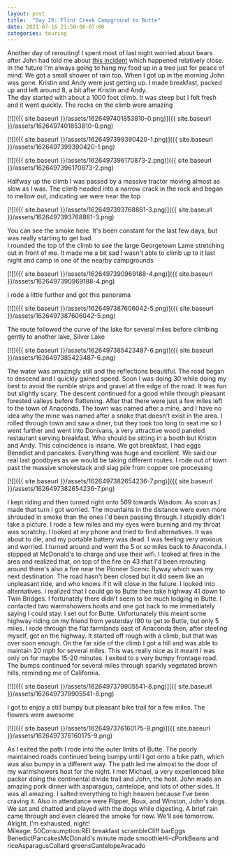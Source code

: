 ```yaml
---
layout: post
title:  "Day 20: Flint Creek Campground to Butte"
date: 2021-07-16 21:50:00-07:00
categories: touring
---
```

Another day of rerouting! I spent most of last night worried about bears after John had told me about [this incident](https://road.cc/content/news/grizzly-bear-killed-bikepacking-cyclist-shot-dead-284765) which happened relatively close. In the future I'm always going to hang my food up in a tree just for peace of mind. We got a small shower of rain too. When I got up in the morning John was gone. Kristin and Andy were just getting up. I made breakfast, packed up and left around 8, a bit after Kristin and Andy.  
The day started with about a 1000 foot climb. It was steep but I felt fresh and it went quickly. The rocks on the climb were amazing  

[![]({{ site.baseurl }}/assets/1626497401853810-0.png)]({{ site.baseurl }}/assets/1626497401853810-0.png)

[![]({{ site.baseurl }}/assets/1626497399390420-1.png)]({{ site.baseurl }}/assets/1626497399390420-1.png)

[![]({{ site.baseurl }}/assets/1626497396170873-2.png)]({{ site.baseurl }}/assets/1626497396170873-2.png)
  
Halfway up the climb I was passed by a massive tractor moving almost as slow as I was. The climb headed into a narrow crack in the rock and began to mellow out, indicating we were near the top  

[![]({{ site.baseurl }}/assets/1626497393768861-3.png)]({{ site.baseurl }}/assets/1626497393768861-3.png)
  
You can see the smoke here. It's been constant for the last few days, but was really starting to get bad.   
I rounded the top of the climb to see the large Georgetown Lame stretching out in front of me. It made me a bit sad I wasn't able to climb up to it last night and camp in one of the nearby campgrounds  

[![]({{ site.baseurl }}/assets/1626497390969188-4.png)]({{ site.baseurl }}/assets/1626497390969188-4.png)
  
I rode a little further and got this panorama  

[![]({{ site.baseurl }}/assets/1626497387606042-5.png)]({{ site.baseurl }}/assets/1626497387606042-5.png)
  
The route followed the curve of the lake for several miles before climbing gently to another lake, Silver Lake  

[![]({{ site.baseurl }}/assets/1626497385423487-6.png)]({{ site.baseurl }}/assets/1626497385423487-6.png)
  
The water was amazingly still and the reflections beautiful. The road began to descend and I quickly gained speed. Soon I was doing 30 while doing my best to avoid the rumble strips and gravel at the edge of the road. It was fun but slightly scary. The descent continued for a good while through pleasant forested valleys before flattening. After that there were just a few miles left to the town of Anaconda. The town was named after a mine, and I have no idea why the mine was named after a snake that doesn't exist in the area. I rolled through town and saw a diner, but they took too long to seat me so I went further and went into Donivans, a very attractive wood paneled restaurant serving breakfast. Who should be sitting in a booth but Kristin and Andy. This coincidence is insane. We got breakfast, I had eggs Benedict and pancakes. Everything was huge and excellent. We said our real last goodbyes as we would be taking different routes. I rode out of town past the massive smokestack and slag pile from copper ore processing  

[![]({{ site.baseurl }}/assets/1626497382654236-7.png)]({{ site.baseurl }}/assets/1626497382654236-7.png)
  
I kept riding and then turned right onto 569 towards Wisdom. As soon as I made that turn I got worried. The mountains in the distance were even more shrouded in smoke than the ones I'd been passing through. I stupidly didn't take a picture. I rode a few miles and my eyes were burning and my throat was scratchy. I looked at my phone and tried to find alternatives. It was about to die, and my portable battery was dead. I was feeling very anxious and worried. I turned around and went the 5 or so miles back to Anaconda. I stopped at McDonald's to charge and use their wifi. I looked at fires in the area and realized that, on top of the fire on 43 that I'd been rerouting around there's also a fire near the Pioneer Scenic Byway which was my next destination. The road hasn't been closed but it did seem like an unpleasant ride, and who knows if it will close in the future. I looked into alternatives. I realized that I could go to Butte then take highway 41 down to Twin Bridges. I fortunately there didn't seem to be much lodging in Butte. I contacted two warmshowers hosts and one got back to me immediately saying I could stay. I set out for Butte. Unfortunately this meant some highway riding on my friend from yesterday I90 to get to Butte, but only 5 miles. I rode through the flat farmlands east of Anaconda then, after steeling myself, got on the highway. It started off rough with a climb, but that was over soon enough. On the far side of the climb I got a hill and was able to maintain 20 mph for several miles. This was really nice as it meant I was only on for maybe 15-20 minutes. I exited to a very bumpy frontage road. The bumps continued for several miles through sparkly vegetated brown hills, reminding me of California.   

[![]({{ site.baseurl }}/assets/1626497379905541-8.png)]({{ site.baseurl }}/assets/1626497379905541-8.png)
  
I got to enjoy a still bumpy but pleasant bike trail for a few miles. The flowers were awesome  

[![]({{ site.baseurl }}/assets/1626497376160175-9.png)]({{ site.baseurl }}/assets/1626497376160175-9.png)
  
As I exited the path I rode into the outer limits of Butte. The poorly maintained roads continued being bumpy until I got onto a bike path, which was also bumpy in a different way. The path led me almost to the door of my warmshowers host for the night. I met Michael, a very experienced bike packer doing the continental divide trail and John, the host. John made an amazing pork dinner with asparagus, cantelope, and lots of other sides. It was all amazing. I salted everything to high heaven because I've been craving it. Also in attendance were Flipper, Roux, and Winston, John's dogs. We sat and chatted and played with the dogs while digesting. A brief rain came through and even cleared the smoke for now. We'll see tomorrow. Alright, I'm exhausted, night!  
Mileage: 50Consumption:REI breakfast scrambleCliff barEggs BenedictPancakesMcDonald's minute made smoothieHi-cPorkBeans and riceAsparagusCollard greensCantelopeAvacado
